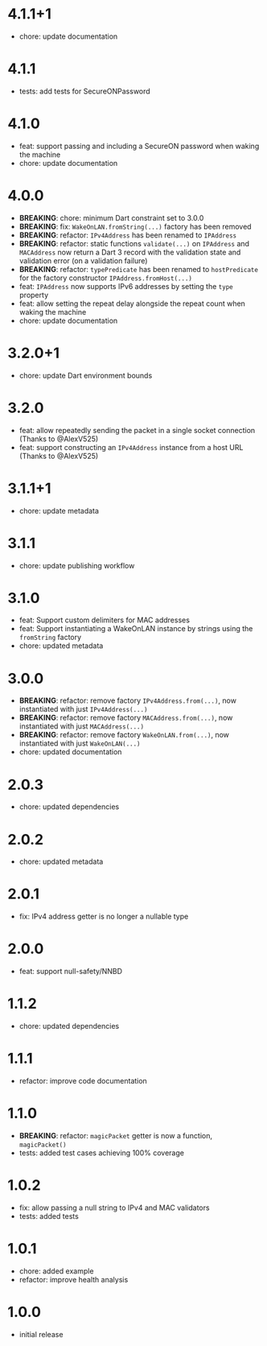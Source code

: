 # 4.1.1+1

- chore: update documentation

# 4.1.1

- tests: add tests for SecureONPassword

# 4.1.0

- feat: support passing and including a SecureON password when waking the machine
- chore: update documentation

# 4.0.0

- **BREAKING**: chore: minimum Dart constraint set to 3.0.0
- **BREAKING**: fix: `WakeOnLAN.fromString(...)` factory has been removed
- **BREAKING**: refactor: `IPv4Address` has been renamed to `IPAddress`
- **BREAKING**: refactor: static functions `validate(...)` on `IPAddress` and `MACAddress` now return a Dart 3 record with the validation state and validation error (on a validation failure)
- **BREAKING**: refactor: `typePredicate` has been renamed to `hostPredicate` for the factory constructor `IPAddress.fromHost(...)`
- feat: `IPAddress` now supports IPv6 addresses by setting the `type` property
- feat: allow setting the repeat delay alongside the repeat count when waking the machine
- chore: update documentation

# 3.2.0+1

- chore: update Dart environment bounds

# 3.2.0

- feat: allow repeatedly sending the packet in a single socket connection (Thanks to @AlexV525)
- feat: support constructing an `IPv4Address` instance from a host URL (Thanks to @AlexV525)

# 3.1.1+1

- chore: update metadata

# 3.1.1

- chore: update publishing workflow

# 3.1.0

- feat: Support custom delimiters for MAC addresses
- feat: Support instantiating a WakeOnLAN instance by strings using the `fromString` factory
- chore: updated metadata

# 3.0.0

- **BREAKING**: refactor: remove factory `IPv4Address.from(...)`, now instantiated with just `IPv4Address(...)`
- **BREAKING**: refactor: remove factory `MACAddress.from(...)`, now instantiated with just `MACAddress(...)`
- **BREAKING**: refactor: remove factory `WakeOnLAN.from(...)`, now instantiated with just `WakeOnLAN(...)`
- chore: updated documentation

# 2.0.3

- chore: updated dependencies

# 2.0.2

- chore: updated metadata

# 2.0.1

- fix: IPv4 address getter is no longer a nullable type

# 2.0.0

- feat: support null-safety/NNBD

# 1.1.2

- chore: updated dependencies

# 1.1.1

- refactor: improve code documentation

# 1.1.0

- **BREAKING**: refactor: `magicPacket` getter is now a function, `magicPacket()`
- tests: added test cases achieving 100% coverage

# 1.0.2

- fix: allow passing a null string to IPv4 and MAC validators
- tests: added tests

# 1.0.1

- chore: added example
- refactor: improve health analysis

# 1.0.0

- initial release

